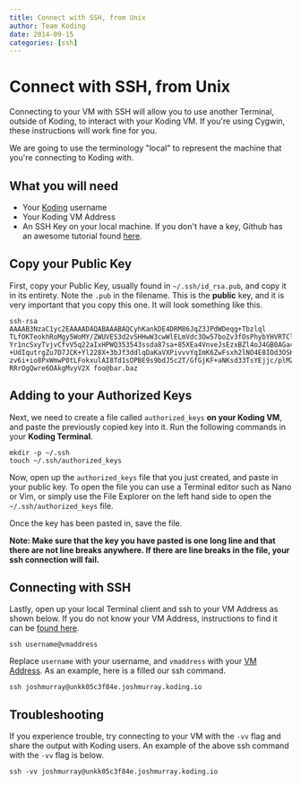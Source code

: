 ```yaml
---
title: Connect with SSH, from Unix
author: Team Koding
date: 2014-09-15
categories: [ssh]
---
```


# Connect with SSH, from Unix

Connecting to your VM with SSH will allow you to use another Terminal, 
outside of Koding, to interact with your Koding VM. If you're using 
Cygwin, these instructions will work fine for you.

We are going to use the terminology "local" to represent the machine that 
you're connecting to Koding with.

## What you will need

- Your [Koding][koding] username
- Your Koding VM Address
- An SSH Key on your local machine. If you don't have a key, Github has 
  an awesome tutorial found [here][github keygen].

## Copy your Public Key

First, copy your Public Key, usually found in `~/.ssh/id_rsa.pub`, and 
copy it in its entirety. Note the `.pub` in the filename. This is the 
**public** key, and it is very important that you copy this one. It will 
look something like this.

```
ssh-rsa AAAAB3NzaC1yc2EAAAADAQABAAABAQCyhKankDE4DRM86JqZ3JPdWDeqg+Tbzlql
TLfOKTeokhRoMgy5WoMY/ZWUVES3d2vSHHwW3cwWlELmVdc3Ow57boZv3fOsPhybYHVRTClX
Yr1ncSxyTvjvCfvV5q22aIxHPWQ353543ssda87sa+85XEa4VnveJsEzxBZl4oJ4GB0AGa48
+UdIqutrgZu7D7JCK+Yl228X+3bJf3ddlqDaKaVXPivvvYqImK6ZwFsxh2lNO4E8IOd3OSK9
zv6i+io8PxWmwP0tLFokxulAI8Td1sOPBE9s9bdJ5c2T/GfGjKF+aNKsd33TsYEjjc/plMZm
RRrOgQwre6OAkgMvyV2X foo@bar.baz
```

## Adding to your Authorized Keys

Next, we need to create a file called `authorized_keys` **on your Koding 
VM**, and paste the previously copied key into it. Run the following 
commands in your **Koding Terminal**.

```
mkdir -p ~/.ssh
touch ~/.ssh/authorized_keys
```

Now, open up the `authorized_keys` file that you just created, and paste 
in your public key. To open the file you can use a Terminal editor such 
as Nano or Vim, or simply use the File Explorer on the left hand side to 
open the `~/.ssh/authorized_keys` file.

Once the key has been pasted in, save the file.

**Note: Make sure that the key you have pasted is one long line and that
there are not line breaks anywhere. If there are line breaks in the file,
 your ssh connection will fail.**

## Connecting with SSH

Lastly, open up your local Terminal client and ssh to your VM Address as 
shown below. If you do not know your VM Address, instructions to find it 
can be [found here][vm address].

```
ssh username@vmaddress
```

Replace `username` with your username, and `vmaddress` with your [VM 
Address][vm address]. As an example, here is a filled our ssh command.

```
ssh joshmurray@unkk05c3f84e.joshmurray.koding.io
```

## Troubleshooting

If you experience trouble, try connecting to your VM with the `-vv` flag 
and share the output with Koding users. An example of the above ssh 
command with the `-vv` flag is below.

```
ssh -vv joshmurray@unkk05c3f84e.joshmurray.koding.io
```




[koding]: https://koding.com
[github keygen]: https://help.github.com/articles/generating-ssh-keys
[connect windows]: /guides/connect-with-ssh-windows
[vm address]: /faq/vm-address
